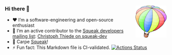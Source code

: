 ### Hi there 👋 [<img align="right" src="https://raw.githubusercontent.com/LinqLover/LinqLover/eb36cbe6a9901f28952a650c62c09ac7312cecda/squeak-balloon.svg" height="100">](https://squeak.org)

- ❤ I’m a software-engineering and open-source enthusiast
- 📧 I’m an active contributor to the [Squeak developers mailing list](http://forum.world.st/Squeak-Dev-f45488.html): [Christoph Thiede on squeak-dev](http://forum.world.st/template/NamlServlet.jtp?macro=user_nodes&user=372205)
- 🌼 Carpe [Squeak](https://squeak.org)!
- ⚡ Fun fact: This Markdown file is CI-validated.
  [![Actions Status](https://github.com/LinqLover/LinqLover/workflows/Markdown%20Validation/badge.svg)](https://github.com/LinqLover/LinqLover/actions)

<!--
**LinqLover/LinqLover** is a ✨ _special_ ✨ repository because its `README.md` (this file) appears on your GitHub profile.

Here are some ideas to get you started:

- 🔭 I’m currently working on ...
- 🌱 I’m currently learning ...
- 👯 I’m looking to collaborate on ...
- 🤔 I’m looking for help with ...
- 💬 Ask me about ...
- 📫 How to reach me: ...
- 😄 Pronouns: ...
- ⚡ Fun fact: ...
-->
